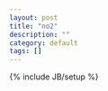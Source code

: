 ```yaml
---
layout: post
title: "no2"
description: ""
category: default 
tags: []
---
```

{% include JB/setup %}
